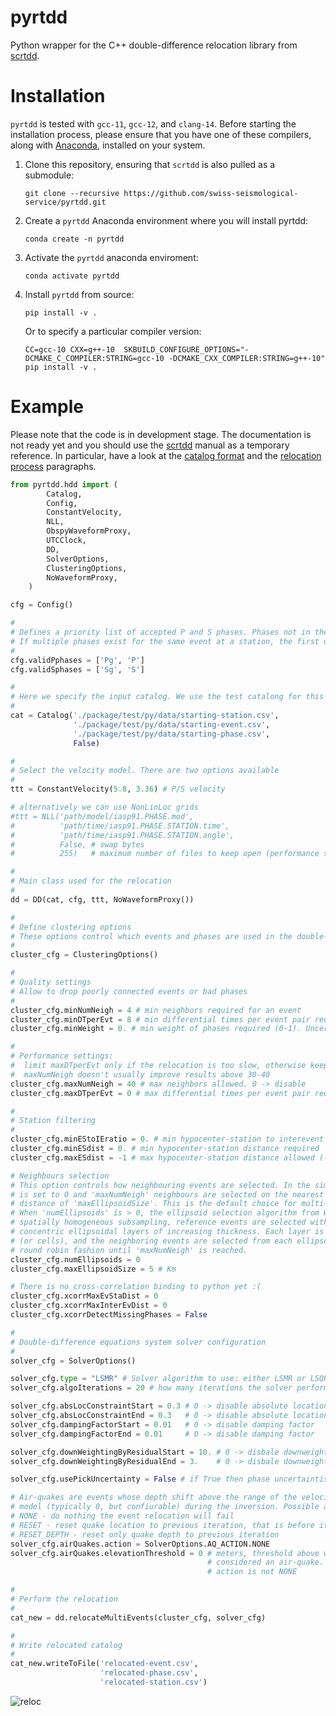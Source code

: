 # pyrtdd

Python wrapper for the C++ double-difference relocation library from [scrtdd](https://github.com/swiss-seismological-service/scrtdd).

# Installation

`pyrtdd` is tested with `gcc-11`, `gcc-12`, and `clang-14`. Before starting the installation process, please ensure that you have one of these compilers, along with [Anaconda](https://www.anaconda.com/products/distribution), installed on your system.

1. Clone this repository, ensuring that `scrtdd` is also pulled as a submodule:

    ```
    git clone --recursive https://github.com/swiss-seismological-service/pyrtdd.git
    ```

2. Create a `pyrtdd` Anaconda environment where you will install pyrtdd:

    ```
    conda create -n pyrtdd
    ```

3. Activate the `pyrtdd` anaconda enviroment:

    ```
    conda activate pyrtdd
    ```

4. Install `pyrtdd` from source:

    ```
    pip install -v .
    ```
    Or to specify a particular compiler version:
    ```
    CC=gcc-10 CXX=g++-10  SKBUILD_CONFIGURE_OPTIONS="-DCMAKE_C_COMPILER:STRING=gcc-10 -DCMAKE_CXX_COMPILER:STRING=g++-10" pip install -v .
    ```


# Example

Please note that the code is in development stage. The documentation is not ready yet and you should use the [scrtdd](https://github.com/swiss-seismological-service/scrtdd) manual as a temporary reference. In particular, have a look at the [catalog format](https://docs.gempa.de/scrtdd/current/base/multievent.html#event-catalog-plain-csv-files) and the [relocation process](https://docs.gempa.de/scrtdd/current/base/multievent.html#relocation-process) paragraphs.



```python
from pyrtdd.hdd import (
        Catalog,
        Config,
        ConstantVelocity,
        NLL,
        ObspyWaveformProxy,
        UTCClock,
        DD,
        SolverOptions,
        ClusteringOptions,
        NoWaveformProxy,
    )

cfg = Config()

#
# Defines a priority list of accepted P and S phases. Phases not in the list will be discarded from the catalog.
# If multiple phases exist for the same event at a station, the first one in the list will be used
# 
cfg.validPphases = ['Pg', 'P']
cfg.validSphases = ['Sg', 'S']

#
# Here we specify the input catalog. We use the test catalong for this example
#
cat = Catalog('./package/test/py/data/starting-station.csv',
              './package/test/py/data/starting-event.csv',
              './package/test/py/data/starting-phase.csv',
              False)

#
# Select the velocity model. There are two options available
#
ttt = ConstantVelocity(5.8, 3.36) # P/S velocity

# alternatively we can use NonLinLoc grids
#ttt = NLL('path/model/iasp91.PHASE.mod',
#          'path/time/iasp91.PHASE.STATION.time',
#          'path/time/iasp91.PHASE.STATION.angle',
#          False, # swap bytes
#          255)   # maximum number of files to keep open (performance stuff)

#
# Main class used for the relocation
#
dd = DD(cat, cfg, ttt, NoWaveformProxy())

#
# Define clustering options
# These options control which events and phases are used in the double-difference equation system. 
#
cluster_cfg = ClusteringOptions()

#
# Quality settings
# Allow to drop poorly connected events or bad phases
#
cluster_cfg.minNumNeigh = 4 # min neighbors required for an event
cluster_cfg.minDTperEvt = 8 # min differential times per event pair required (i.e. how many P+S phases)
cluster_cfg.minWeight = 0. # min weight of phases required (0-1). Uncertainties have to be included in the catalog

#
# Performance settings:
#  limit maxDTperEvt only if the relocation is too slow, otherwise keep them all 
#  maxNumNeigh doesn't usually improve results above 30-40
cluster_cfg.maxNumNeigh = 40 # max neighbors allowed. 0 -> disable
cluster_cfg.maxDTperEvt = 0 # max differential times per event pair required (Including P+S) 0 -> disable

#
# Station filtering
#
cluster_cfg.minEStoIEratio = 0. # min hypocenter-station to interevent distance ratio required
cluster_cfg.minESdist = 0. # min hypocenter-station distance required
cluster_cfg.maxESdist = -1 # max hypocenter-station distance allowed (-1 -> disable)

# Neighbours selection
# This option controls how neighbouring events are selected. In the simpliest form 'numEllipsoids'
# is set to 0 and 'maxNumNeigh' neighbours are selected on the nearest neighbour basis within a search
# distance of 'maxEllipsoidSize'. This is the default choice for multi-event mode.
# When 'numEllipsoids' is > 0, the ellipsoid selection algorithm from Waldhauser 2009: to assure a
# spatially homogeneous subsampling, reference events are selected within each of `numEllipsoids`
# concentric ellipsoidal layers of increasing thickness. Each layer is split up into its 8 quadrants
# (or cells), and the neighboring events are selected from each ellipsoid/quadrant combination in a
# round robin fashion until 'maxNumNeigh' is reached.
cluster_cfg.numEllipsoids = 0
cluster_cfg.maxEllipsoidSize = 5 # Km

# There is no cross-correlation binding to python yet :(
cluster_cfg.xcorrMaxEvStaDist = 0
cluster_cfg.xcorrMaxInterEvDist = 0
cluster_cfg.xcorrDetectMissingPhases = False

#
# Double-difference equations system solver configuration
#
solver_cfg = SolverOptions()

solver_cfg.type = "LSMR" # Solver algorithm to use: either LSMR or LSQR
solver_cfg.algoIterations = 20 # how many iterations the solver performs

solver_cfg.absLocConstraintStart = 0.3 # 0 -> disable absolute location constraint
solver_cfg.absLocConstraintEnd = 0.3   # 0 -> disable absolute location constraint
solver_cfg.dampingFactorStart = 0.01   # 0 -> disable damping factor
solver_cfg.dampingFactorEnd = 0.01     # 0 -> disable damping factor

solver_cfg.downWeightingByResidualStart = 10. # 0 -> disbale downweighting
solver_cfg.downWeightingByResidualEnd = 3.    # 0 -> disbale downweighting

solver_cfg.usePickUncertainty = False # if True then phase uncertaintis must be populated

# Air-quakes are events whose depth shift above the range of the velocity
# model (typically 0, but confiurable) during the inversion. Possible actions are:
# NONE - do nothing the event relocation will fail
# RESET - reset quake location to previous iteration, that is before it became an air-quake
# RESET_DEPTH - reset only quake depth to previous iteration
solver_cfg.airQuakes.action = SolverOptions.AQ_ACTION.NONE 
solver_cfg.airQuakes.elevationThreshold = 0 # meters, threshold above which an event is
                                            # considered an air-quake. Useful only if
                                            # action is not NONE

#
# Perform the relocation
#
cat_new = dd.relocateMultiEvents(cluster_cfg, solver_cfg)

#
# Write relocated catalog
#
cat_new.writeToFile('relocated-event.csv',
                    'relocated-phase.csv',
                    'relocated-station.csv')

```

![reloc](https://user-images.githubusercontent.com/15273575/205635799-80128f78-be04-48dc-8c17-32887d929552.png)



